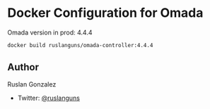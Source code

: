 # Docker Configuration for Omada

Omada version in prod: 4.4.4

```bash
docker build ruslanguns/omada-controller:4.4.4
```

## Author

Ruslan Gonzalez
- Twitter: [@ruslanguns](https://twitter.com/ruslangonzalez)

